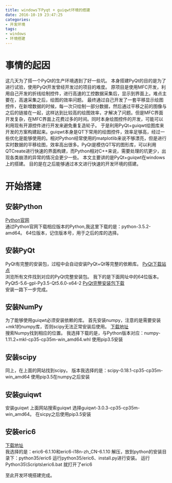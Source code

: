 ```yaml
---
title: windows下Pyqt + guiqwt环境的搭建
date: 2016-10-19 23:47:25
categories: 
- 开发环境
tags:
- windows
- 环境搭建
---
```

# 事情的起因
这几天为了搭一个PyQt的生产环境遇到了好一些坑。
本身搭建PyQt的目的是为了进行试验，使用PyQt开发曾经开发过的项目的难度。
原项目是使用MFC开发，利用自己开发的折线绘制控件，进行高速的工控数据采集后，显示到界面上。难点主要在，高速采集之后，绘图的效率问题。
最终通过自己开发了一套平移显示绘图控件，在新增数据的时候，每一次只绘制一部分数据，然后通过平移之前的图像与之后的链接在一起，这样达到比较高的绘图效率，才解决了问题。但是MFC界面开发复杂，在MFC界面上花费过多的时间。同时本身绘图控件的开发，可能可以利用现有开源控件进行开发来避免重复造轮子。
于是利用PyQt+guiqwt绘图库来开发的方案构建起来。guiqwt本身是QT下常用的绘图控件，效率足够高，经过一些优化是能够使用的。相对Python经常使用的matplotlib来说不够漂亮，但是进行实时数据的平移绘图，效率高出很多。PyQt是模仿QT写的图形库，可以利用QTCreate进行快速的界面构建，而Python相对C++来说，需要处理的坑更少，出现各类崩溃的异常的情况会更少一些。
本文主要讲的是PyQt+guiqwt在windows上的搭建。
目的是在之后能够通过本文进行快速的开发环境的搭建。

<!--more-->

# 开始搭建

## 安装Python
[Python官网](https://www.python.org/downloads/)  
通过Python官网下载相应版本的Python,我这里下载的是：python-3.5.2-amd64。
64位版本，记住版本号，用于之后的库的选择。

## 安装PyQt
PyQt有完整的安装包，过程中会自动安装PyQt+Qt等完整的依赖库。
[PyQt下载站点](https://sourceforge.net/projects/pyqt/?source=directory)  
浏览所有文件找到对应的PyQt完整安装包。
我下的是下面网址中的64位版本。
PyQt5-5.6-gpl-Py3.5-Qt5.6.0-x64-2
[PyQt完整安装包下载](https://sourceforge.net/projects/pyqt/files/PyQt5/PyQt-5.6/)  
安装一路下一步完成。

## 安装NumPy
为了能够使用guiqwt必须安装依赖的库。
首先安装numpy，注意的是需要安装+mk1的numpy库，否则scipy无法正常安装后使用。
[下载地址](http://www.lfd.uci.edu/~gohlke/pythonlibs/)  
搜索Numpy找到相应的位置。
我选择下载的是，与Python版本对应：numpy-1.11.2+mkl-cp35-cp35m-win_amd64.whl
使用pip3.5安装

## 安装scipy
同上，在上面的网站找到scipy。
版本我选择的是：scipy-0.18.1-cp35-cp35m-win_amd64
使用pip3.5在numpy之后安装

## 安装guiqwt
安装guiqwt
上面网站搜索guiqwt
选择guiqwt-3.0.3-cp35-cp35m-win_amd64。
在sicpy之后使用pip3.5安装

## 安装eric6
[下载地址](https://sourceforge.net/projects/eric-ide/)  
我选择的是：eric6-6.1.10和eric6-i18n-zh_CN-6.1.10
解压，放到python的安装目录下：python35/eric6
运行python35/eric6、install.py进行安装。
运行Python35\Scripts\eric6.bat 就打开了eric6

至此开发环境搭建完成。
